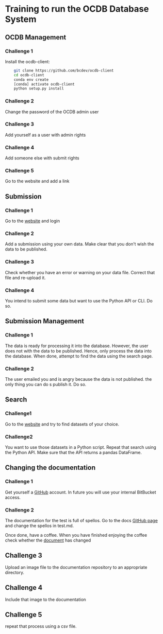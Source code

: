 # Training to run the OCDB Database System

## OCDB Management

### Challenge 1

Install the ocdb-client:

```bash
    git clone https://github.com/bcdev/ocdb-client
    cd ocdb-client
    conda env create
    [conda] activate ocdb-client
    python setup.py install
```


### Challenge 2

Change the password of the OCDB admin user

### Challenge 3

Add yourself as a user with admin rights

### Challenge 4

Add someone else with submit rights

### Challenge 5

Go to the website and add a link

## Submission

### Challenge 1

Go to the [website](https://ocdb.eumetsat.int) and login

### Challenge 2

Add a submission using your own data. Make clear that you don't wish
the data to be published.

### Challenge 3

Check whether you have an error or warning on your data file. Correct
that file and re-upload it. 

### Challenge 4

You intend to submit some data but want to use the Python API or CLI. 
Do so.

## Submission Management

### Challenge 1

The data is ready for processing it into the database. However, the user
does not with the data to be published. Hence, only process the data into
the database. When done, attempt to find the data using the search page. 

### Challenge 2

The user emailed you and is angry because the data is not published. 
the only thing you can do s publish it. Do so.

## Search

### Challenge1

Go to the [website](https://ocdb.eumetsat.int) and try to find datasets of your choice.

### Challenge2

You want to use those datasets in a Python script. Repeat that search using the
Python API. Make sure that the API returns a pandas DataFrame. 
 
## Changing the documentation

### Challenge 1

Get yourself a [GitHub](https://github.com) account. In future you will use
your internal BitBucket access.

### Challenge 2

The documentation for the test is full of spellos. Go to the
docs [GitHub page](https://github.com/bcdev/ocdb_docs) and change the
spellos in test.md.

Once done, have a coffee. When you have finished enjoying the coffee
check whether the [document](https://ocdb.readthedocs.io) has changed

## Challenge 3

Upload an image file to the documentation repository to an appropriate
directory.

## Challenge 4

Include that image to the documentation

## Challenge 5

repeat that process using a csv file.



